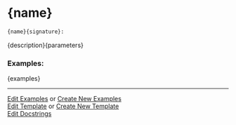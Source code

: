 # <a id="{id}">{name}</a>

```python
{name}{signature}: 
```
{description}{parameters} 

### Examples: 
{examples}

___

[Edit Examples](https://github.com/{gh_username}/{gh_repo}/edit/gh-pages/ci/examples/{url}) or 
[Create New Examples](https://github.com/{gh_username}/{gh_repo}/new/gh-pages/?filename=ci/examples/{url}) <br/>
[Edit Template](https://github.com/{gh_username}/{gh_repo}/edit/gh-pages/ci/docs/{url}) or 
[Create New Template](https://github.com/{gh_username}/{gh_repo}/new/gh-pages/?filename=ci/docs/templates/{url}) <br/>
[Edit Docstrings](https://github.com/{gh_username}/{gh_repo}/edit/{gh_branch}/{file_url}?message=Update%20Docs)
